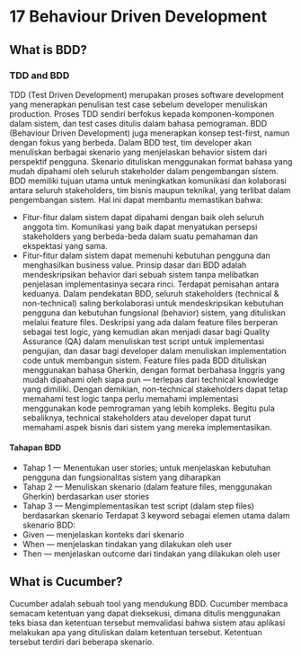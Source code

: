 # 17 Behaviour Driven Development 
## What is BDD?
### TDD and BDD
TDD (Test Driven Development) merupakan proses software development yang menerapkan penulisan test case sebelum developer menuliskan production. Proses TDD sendiri berfokus kepada komponen-komponen dalam sistem, dan test cases ditulis dalam bahasa pemograman.
BDD (Behaviour Driven Development) juga menerapkan konsep test-first, namun dengan fokus yang berbeda. Dalam BDD test, tim developer akan menuliskan berbagai skenario yang menjelaskan behavior sistem dari perspektif pengguna. Skenario dituliskan menggunakan format bahasa yang mudah dipahami oleh seluruh stakeholder dalam pengembangan sistem.
BDD memiliki tujuan utama untuk meningkatkan komunikasi dan kolaborasi antara seluruh stakeholders, tim bisnis maupun teknikal, yang terlibat dalam pengembangan sistem. Hal ini dapat membantu memastikan bahwa:
- Fitur-fitur dalam sistem dapat dipahami dengan baik oleh seluruh anggota tim. Komunikasi yang baik dapat menyatukan persepsi stakeholders yang berbeda-beda dalam suatu pemahaman dan ekspektasi yang sama.
- Fitur-fitur dalam sistem dapat memenuhi kebutuhan pengguna dan menghasilkan business value.
Prinsip dasar dari BDD adalah mendeskripsikan behavior dari sebuah sistem tanpa melibatkan penjelasan implementasinya secara rinci. Terdapat pemisahan antara keduanya.
Dalam pendekatan BDD, seluruh stakeholders (technical & non-technical) saling berkolaborasi untuk mendeskripsikan kebutuhan pengguna dan kebutuhan fungsional (behavior) sistem, yang dituliskan melalui feature files. Deskripsi yang ada dalam feature files berperan sebagai test logic, yang kemudian akan menjadi dasar bagi Quality Assurance (QA) dalam menuliskan test script untuk implementasi pengujian, dan dasar bagi developer dalam menuliskan implementation code untuk membangun sistem.
Feature files pada BDD dituliskan menggunakan bahasa Gherkin, dengan format berbahasa Inggris yang mudah dipahami oleh siapa pun — terlepas dari technical knowledge yang dimiliki. Dengan demikian, non-technical stakeholders dapat tetap memahami test logic tanpa perlu memahami implementasi menggunakan kode pemrograman yang lebih kompleks. Begitu pula sebaliknya, technical stakeholders atau developer dapat turut memahami aspek bisnis dari sistem yang mereka implementasikan.
#### Tahapan BDD
- Tahap 1 — Menentukan user stories; untuk menjelaskan kebutuhan pengguna dan fungsionalitas sistem yang diharapkan
- Tahap 2 — Menuliskan skenario (dalam feature files, menggunakan Gherkin) berdasarkan user stories
- Tahap 3 — Mengimplementasikan test script (dalam step files) berdasarkan skenario
Terdapat 3 keyword sebagai elemen utama dalam skenario BDD:
- Given — menjelaskan konteks dari skenario
- When — menjelaskan tindakan yang dilakukan oleh user
- Then — menjelaskan outcome dari tindakan yang dilakukan oleh user

## What is Cucumber?
Cucumber adalah sebuah tool yang mendukung BDD. Cucumber membaca semacam ketentuan yang dapat dieksekusi, dimana ditulis menggunakan teks biasa dan ketentuan tersebut memvalidasi bahwa sistem atau aplikasi melakukan apa yang dituliskan dalam ketentuan tersebut. Ketentuan tersebut terdiri dari beberapa skenario.